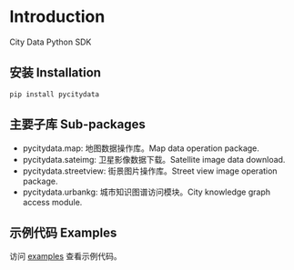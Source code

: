 # Introduction

City Data Python SDK

## 安装 Installation

```shell
pip install pycitydata
```

## 主要子库 Sub-packages

- pycitydata.map: 地图数据操作库。Map data operation package.
- pycitydata.sateimg: 卫星影像数据下载。Satellite image data download.
- pycitydata.streetview: 街景图片操作库。Street view image operation package.
- pycitydata.urbankg: 城市知识图谱访问模块。City knowledge graph access module.

## 示例代码 Examples

访问 [examples](https://github.com/tsinghua-fib-lab/pycitydata/tree/main/examples) 查看示例代码。
